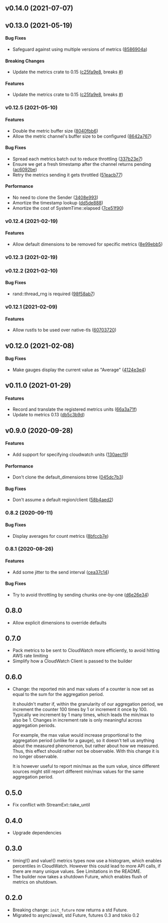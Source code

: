 <a name="v0.14.0"></a>
## v0.14.0 (2021-07-07)




<a name="v0.13.0"></a>
## v0.13.0 (2021-05-19)


#### Bug Fixes

*   Safeguard against using multiple versions of metrics ([8586904a](https://github.com/ramn/metrics_cloudwatch/commit/8586904a22f13783b648fce1a6751a3d77c34882))

#### Breaking Changes

*   Update the metrics crate to 0.15 ([c25fa9e8](https://github.com/ramn/metrics_cloudwatch/commit/c25fa9e80fbb3df3f97612d9d690b15234dc2d19), breaks [#](https://github.com/ramn/metrics_cloudwatch/issues/))

#### Features

*   Update the metrics crate to 0.15 ([c25fa9e8](https://github.com/ramn/metrics_cloudwatch/commit/c25fa9e80fbb3df3f97612d9d690b15234dc2d19), breaks [#](https://github.com/ramn/metrics_cloudwatch/issues/))



<a name="v0.12.5"></a>
### v0.12.5 (2021-05-10)


#### Features

*   Double the metric buffer size ([8040fbb6](https://github.com/ramn/metrics_cloudwatch/commit/8040fbb6104240187131a4403398777f659acb87))
*   Allow the metric channel's buffer size to be configured ([8642a767](https://github.com/ramn/metrics_cloudwatch/commit/8642a7671484dd28023af68084171b741f186240))

#### Bug Fixes

*   Spread each metrics batch out to reduce throttling ([337b23e7](https://github.com/ramn/metrics_cloudwatch/commit/337b23e7717f9bd61c09513a3e85e4559e7adac5))
*   Ensure we get a fresh timestamp after the channel returns pending ([ac6092be](https://github.com/ramn/metrics_cloudwatch/commit/ac6092becff00e85b7cfdb660403765d9dfdeddd))
*   Retry the metrics sending it gets throttled ([51eacb77](https://github.com/ramn/metrics_cloudwatch/commit/51eacb77aa482fc904c744fc2d50318198dd4622))

#### Performance

*   No need to clone the Sender ([3408e993](https://github.com/ramn/metrics_cloudwatch/commit/3408e99375176350be2b6f626e880c474ba17514))
*   Amortize the timestamp lookup ([dd5de888](https://github.com/ramn/metrics_cloudwatch/commit/dd5de8880568b6eb41650fb540d81d4c3a67fde9))
*   Amortize the cost of SystemTime::elapsed ([7ce51f90](https://github.com/ramn/metrics_cloudwatch/commit/7ce51f904f35a0db38360e46748b7ffc36b79e0c))



<a name="v0.12.4"></a>
### v0.12.4 (2021-02-19)


#### Features

*   Allow default dimensions to be removed for specific metrics ([8e99ebb5](https://github.com/ramn/metrics_cloudwatch/commit/8e99ebb55aab5896b9b0bb55e3f71e028e74d318))



<a name="v0.12.3"></a>
### v0.12.3 (2021-02-19)




<a name="v0.12.2"></a>
### v0.12.2 (2021-02-10)


#### Bug Fixes

*   rand::thread_rng is required ([98f58ab7](https://github.com/ramn/metrics_cloudwatch/commit/98f58ab7e78c9c7448aa06968ec0f0e7c37882fa))



<a name="v0.12.1"></a>
### v0.12.1 (2021-02-09)


#### Features

*   Allow rustls to be used over native-tls ([60703720](https://github.com/ramn/metrics_cloudwatch/commit/607037208aa9c8cb196f2f25c8989d4b9f1bf6d6))



<a name="v0.12.0"></a>
## v0.12.0 (2021-02-08)


#### Bug Fixes

*   Make gauges display the current value as "Average" ([4124e3e4](https://github.com/ramn/metrics_cloudwatch/commit/4124e3e4cdf967846459eae2606354e64ab2e291))

<a name="v0.11.0"></a>
## v0.11.0 (2021-01-29)


#### Features

*   Record and translate the registered metrics units ([66a3a71f](https://github.com/ramn/metrics_cloudwatch/commit/66a3a71f808d5992053f3c886d3d12f0d6dc328e))
*   Update to metrics 0.13 ([db5c3b9d](https://github.com/ramn/metrics_cloudwatch/commit/db5c3b9d1a0b12bee38eaf528310a290ed37164f))



<a name="v0.9.0"></a>
## v0.9.0 (2020-09-28)


#### Features

*   Add support for specifying cloudwatch units ([130aecf9](https://github.com/ramn/metrics_cloudwatch/commit/130aecf9e7e3b5f24a6ed89fa2adbacdab620ee6))

#### Performance

*   Don't clone the default_dimensions btree ([045dc7b3](https://github.com/ramn/metrics_cloudwatch/commit/045dc7b3eed249f840da0af8786f9dd4d6dd1b78))

#### Bug Fixes

*   Don't assume a default region/client ([58b4aed2](https://github.com/ramn/metrics_cloudwatch/commit/58b4aed2c4d069b0968be64f870c54ec8670feaa))



<a name="0.8.2"></a>
### 0.8.2 (2020-09-11)


#### Bug Fixes

*   Display averages for count metrics ([8bfccb7e](https://github.com/ramn/metrics_cloudwatch/commit/8bfccb7e27b9cff802045a16756fe5a051fae638))



<a name="0.8.1"></a>
### 0.8.1 (2020-08-26)


#### Features

*   Add some jitter to the send interval ([cea37c14](https://github.com/ramn/metrics_cloudwatch/commit/cea37c14c5dc814da802d50608b16d428e2a84ae))

#### Bug Fixes

*   Try to avoid throttling by sending chunks one-by-one ([d6e26e34](https://github.com/ramn/metrics_cloudwatch/commit/d6e26e34acf6c3bd227a8a9326a86f04da79d1d0))



0.8.0
-----
* Allow explicit dimensions to override defaults

0.7.0
-----
* Pack metrics to be sent to CloudWatch more efficiently, to avoid hitting AWS
rate limiting
* Simplify how a CloudWatch Client is passed to the builder

0.6.0
-----
* Change: the reported min and max values of a counter is now set as equal to
  the sum for the aggregation period.

  It shouldn't matter if, within the granularity of our aggregation period, we
  increment the counter 100 times by 1 or increment it once by 100. Typically we
  increment by 1 many times, which leads the min/max to also be 1. Changes in
  increment rate is only meaningful across aggregation periods.

  For example, the max value would increase proportional to the aggregation
  period (unlike for a gauge), so it doesn't tell us anything about the measured
  phenomenon, but rather about how we measured. Thus, this effect should rather
  not be observable. With this change it is no longer observable.

  It is however useful to report min/max as the sum value, since different
  sources might still report different min/max values for the same aggregation
  period.

0.5.0
-----
* Fix conflict with StreamExt::take_until

0.4.0
-----
* Upgrade dependencies

0.3.0
-----
* timing!() and value!() metrics types now use a histogram, which enables
percentiles in CloudWatch. However this could lead to more API calls, if there
are many unique values. See Limitations in the README.
* The builder now takes a shutdown Future, which enables flush of metrics on
shutdown.

0.2.0
-----

* Breaking change: `init_future` now returns a std Future.
* Migrated to async/await, std Future, futures 0.3 and tokio 0.2
